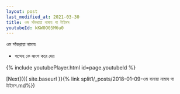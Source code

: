 ```yaml
---
layout: post
last_modified_at: 2021-03-30
title: ওম সাঁকরায়া নামায গা টাইমস
youtubeId: kKW0O05M6u0
---
```

 
 
 ওম সাঁকরায়া নামায  
 
 -  সন্দেহ কে ধ্বংস করে দেয় 
 
  
 
  
 
 
 
 
 
 


{% include youtubePlayer.html id=page.youtubeId %}
 
[Next]({{ site.baseurl }}{% link  split1/_posts/2018-01-09-ওম বানায়া নামায গা টাইমস.md%})
 
